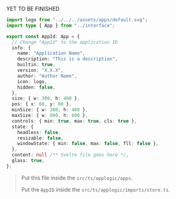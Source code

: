 YET TO BE FINISHED

```ts
import logo from "../../../assets/apps/default.svg";
import type { App } from "../interface";

export const AppId: App = {
  // Change "AppId" to the application ID
  info: {
    name: "Application Name",
    description: "This is a description",
    builtin: true,
    version: "X.X.X",
    author: "Author Name",
    icon: logo,
    hidden: false,
  },
  size: { w: 300, h: 400 },
  pos: { x: 60, y: 60 },
  minSize: { w: 300, h: 400 },
  maxSize: { w: 800, h: 600 },
  controls: { min: true, max: true, cls: true },
  state: {
    headless: false,
    resizable: false,
    windowState: { min: false, max: false, fll: false },
  },
  content: null /** Svelte file goes here */,
  glass: true,
};
```

> Put this file inside the `src/ts/applogic/apps`.
>
> Put the `AppID` inside the `src/ts/applogic/imports/store.ts`.

